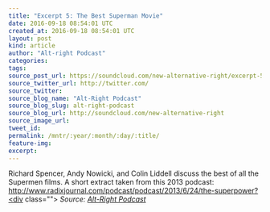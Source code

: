 ```yaml
---
title: "Excerpt 5: The Best Superman Movie"
date: 2016-09-18 08:54:01 UTC
created_at: 2016-09-18 08:54:01 UTC
layout: post
kind: article
author: "Alt-right Podcast"
categories: 
tags: 
source_post_url: https://soundcloud.com/new-alternative-right/excerpt-5-the-best-superman-movie
source_twitter_url: http://twitter.com/
source_twitter: 
source_blog_name: "Alt-Right Podcast"
source_blog_slug: alt-right-podcast
source_blog_url: http://soundcloud.com/new-alternative-right
source_image_url: 
tweet_id:
permalink: /mntr/:year/:month/:day/:title/
feature-img: 
excerpt:
---
```

Richard Spencer, Andy Nowicki, and Colin Liddell discuss the best of all the Supermen films.  A short extract taken from this 2013 podcast:
http://www.radixjournal.com/podcast/podcast/2013/6/24/the-superpower?<div class="">
    <i>Source: <a href="http://soundcloud.com/new-alternative-right">Alt-Right Podcast</a></i>
</div>
